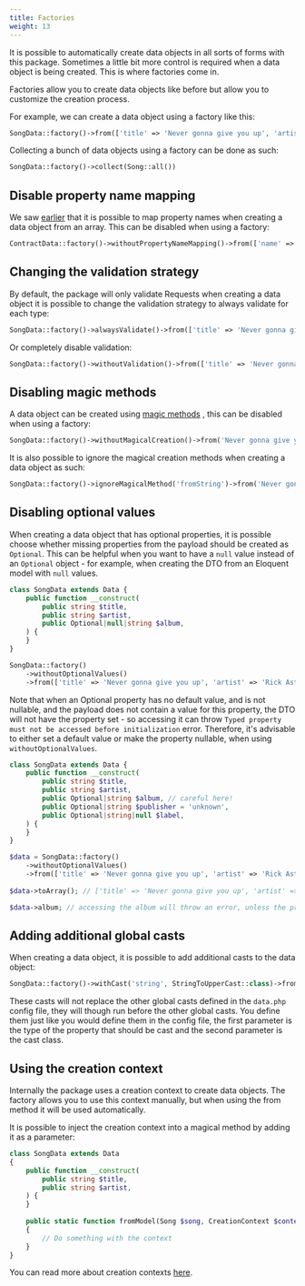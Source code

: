 ```yaml
---
title: Factories
weight: 13
---
```


It is possible to automatically create data objects in all sorts of forms with this package. Sometimes a little bit more
control is required when a data object is being created. This is where factories come in.

Factories allow you to create data objects like before but allow you to customize the creation process.

For example, we can create a data object using a factory like this:

```php
SongData::factory()->from(['title' => 'Never gonna give you up', 'artist' => 'Rick Astley']);
```

Collecting a bunch of data objects using a factory can be done as such:

```php
SongData::factory()->collect(Song::all())
```

## Disable property name mapping

We saw [earlier](/docs/laravel-data/v4/as-a-data-transfer-object/mapping-property-names) that it is possible to map
property names when creating a data object from an array. This can be disabled when using a factory:

```php
ContractData::factory()->withoutPropertyNameMapping()->from(['name' => 'Rick Astley', 'record_company' => 'RCA Records']); // record_company will not be mapped to recordCompany
```

## Changing the validation strategy

By default, the package will only validate Requests when creating a data object it is possible to change the validation
strategy to always validate for each type:

```php
SongData::factory()->alwaysValidate()->from(['title' => 'Never gonna give you up', 'artist' => 'Rick Astley']);
```

Or completely disable validation:

```php
SongData::factory()->withoutValidation()->from(['title' => 'Never gonna give you up', 'artist' => 'Rick Astley']);
```

## Disabling magic methods

A data object can be created
using [magic methods](/docs/laravel-data/v4/as-a-data-transfer-object/creating-a-data-object.md#magical-creation) , this can be disabled
when using a factory:

```php
SongData::factory()->withoutMagicalCreation()->from('Never gonna give you up'); // Won't work since the magical method creation is disabled
```

It is also possible to ignore the magical creation methods when creating a data object as such:

```php
SongData::factory()->ignoreMagicalMethod('fromString')->from('Never gonna give you up'); // Won't work since the magical method is ignored
```

## Disabling optional values

When creating a data object that has optional properties, it is possible choose whether missing properties from the payload should be created as `Optional`. This can be helpful when you want to have a `null` value instead of an `Optional` object - for example, when creating the DTO from an Eloquent model with `null` values. 

```php
class SongData extends Data {
    public function __construct(
        public string $title,
        public string $artist,
        public Optional|null|string $album,
    ) {
    }
}

SongData::factory()
    ->withoutOptionalValues()
    ->from(['title' => 'Never gonna give you up', 'artist' => 'Rick Astley']); // album will `null` instead of `Optional`
```

Note that when an Optional property has no default value, and is not nullable, and the payload does not contain a value for this property, the DTO will not have the property set - so accessing it can throw `Typed property must not be accessed before initialization` error. Therefore, it's advisable to either set a default value or make the property nullable, when using `withoutOptionalValues`.

```php
class SongData extends Data {
    public function __construct(
        public string $title,
        public string $artist,
        public Optional|string $album, // careful here!
        public Optional|string $publisher = 'unknown',
        public Optional|string|null $label,
    ) {
    }
}

$data = SongData::factory()
    ->withoutOptionalValues()
    ->from(['title' => 'Never gonna give you up', 'artist' => 'Rick Astley']);
    
$data->toArray(); // ['title' => 'Never gonna give you up', 'artist' => 'Rick Astley', 'publisher' => 'unknown', 'label' => null]

$data->album; // accessing the album will throw an error, unless the property is set before accessing it
```

## Adding additional global casts

When creating a data object, it is possible to add additional casts to the data object:

```php
SongData::factory()->withCast('string', StringToUpperCast::class)->from(['title' => 'Never gonna give you up', 'artist' => 'Rick Astley']);
```

These casts will not replace the other global casts defined in the `data.php` config file, they will though run before
the other global casts. You define them just like you would define them in the config file, the first parameter is the
type of the property that should be cast and the second parameter is the cast class.

## Using the creation context

Internally the package uses a creation context to create data objects. The factory allows you to use this context manually, but when using the from method it will be used automatically.

It is possible to inject the creation context into a magical method by adding it as a parameter:

```php
class SongData extends Data
{
    public function __construct(
        public string $title,
        public string $artist,
    ) {
    }
    
    public static function fromModel(Song $song, CreationContext $context): self
    {
        // Do something with the context
    }
}
```

You can read more about creation contexts [here](/docs/laravel-data/v4/advanced-usage/pipeline).
